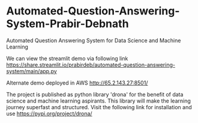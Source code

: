 # Automated-Question-Answering-System-Prabir-Debnath
Automated Question Answering System for Data Science and Machine Learning

We can view the streamlit demo via following link
https://share.streamlit.io/prabirdeb/automated-question-answering-system/main/app.py

Alternate demo deployed in AWS
http://65.2.143.27:8501/

The project is published as python library 'drona' for the benefit of data science and machine learning aspirants. This library will make the learning journey superfast and structured. Visit the following link for installation and use
https://pypi.org/project/drona/
